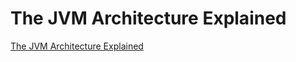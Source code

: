 # The JVM Architecture Explained

[The JVM Architecture Explained](https://dzone.com/articles/jvm-architecture-explained)


